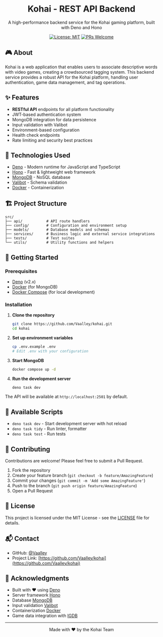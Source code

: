 <div align="center">
  <h1>Kohai - REST API Backend</h1>
  <p>A high-performance backend service for the Kohai gaming platform, built with Deno and Hono</p>

[![License: MIT](https://img.shields.io/badge/License-MIT-yellow.svg)](https://opensource.org/licenses/MIT)
[![PRs Welcome](https://img.shields.io/badge/PRs-welcome-brightgreen.svg?style=flat-square)](http://makeapullrequest.com)

</div>

## 🎮 About

Kohai is a web application that enables users to associate descriptive words with video games, creating a crowdsourced tagging system. This backend service
provides a robust API for the Kohai platform, handling user authentication, game data management, and tag operations.

## ✨ Features

- **RESTful API** endpoints for all platform functionality
- JWT-based authentication system
- MongoDB integration for data persistence
- Input validation with Valibot
- Environment-based configuration
- Health check endpoints
- Rate limiting and security best practices

## 🚀 Technologies Used

- [Deno](https://deno.com/) - Modern runtime for JavaScript and TypeScript
- [Hono](https://hono.dev/) - Fast & lightweight web framework
- [MongoDB](https://www.mongodb.com/) - NoSQL database
- [Valibot](https://valibot.dev/) - Schema validation
- [Docker](https://www.docker.com/) - Containerization

## 🏗️ Project Structure

```
src/
├── api/           # API route handlers
├── config/        # Configuration and environment setup
├── models/        # Database models and schemas
├── services/      # Business logic and external service integrations
├── tests/         # Test suites
└── utils/         # Utility functions and helpers
```

## 🚀 Getting Started

### Prerequisites

- [Deno](https://deno.com/) (v2.x)
- [Docker](https://www.docker.com/) (for MongoDB)
- [Docker Compose](https://docs.docker.com/compose/) (for local development)

### Installation

1. **Clone the repository**
   ```bash
   git clone https://github.com/Vaalley/kohai.git
   cd kohai
   ```

2. **Set up environment variables**
   ```bash
   cp .env.example .env
   # Edit .env with your configuration
   ```

3. **Start MongoDB**
   ```bash
   docker compose up -d
   ```

4. **Run the development server**
   ```bash
   deno task dev
   ```

The API will be available at `http://localhost:2501` by default.

## 📜 Available Scripts

- `deno task dev` - Start development server with hot reload
- `deno task tidy` - Run linter, formatter
- `deno task test` - Run tests

## 🤝 Contributing

Contributions are welcome! Please feel free to submit a Pull Request.

1. Fork the repository
2. Create your feature branch (`git checkout -b feature/AmazingFeature`)
3. Commit your changes (`git commit -m 'Add some AmazingFeature'`)
4. Push to the branch (`git push origin feature/AmazingFeature`)
5. Open a Pull Request

## 📄 License

This project is licensed under the MIT License - see the [LICENSE](LICENSE) file for details.

## 📬 Contact

- GitHub: [@Vaalley](https://github.com/Vaalley)
- Project Link: [https://github.com/Vaalley/kohai](https://github.com/Vaalley/kohai)

## 🌟 Acknowledgments

- Built with ❤️ using [Deno](https://deno.com/)
- Server framework [Hono](https://hono.dev/)
- Database [MongoDB](https://www.mongodb.com/)
- Input validation [Valibot](https://valibot.dev/)
- Containerization [Docker](https://www.docker.com/)
- Game data integration with [IGDB](https://api-docs.igdb.com/)

---

<div align="center">
  Made with &hearts; by the Kohai Team
</div>
